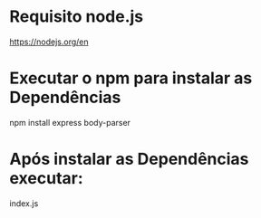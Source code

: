 # Requisito node.js

https://nodejs.org/en


# Executar o npm para instalar as Dependências

npm install express body-parser


# Após instalar as Dependências executar:

index.js
